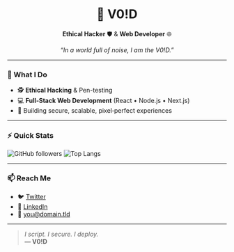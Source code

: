 <!--
   ____   ____   _   _  _____ 
  |  _ \ / __ \ | \ | ||  __ \
  | |_) | |  | ||  \| || |  | |
  |  _ <| |  | || . ` || |  | |
  | |_) | |__| || |\  || |__| |
  |____/ \____/ |_| \_||_____/

    ——— Simply V0!D ———
-->

<div align="center">
  <h1>👾 V0!D</h1>
  <p><strong>Ethical Hacker</strong> 🛡️ &amp; <strong>Web Developer</strong> 🌐</p>
  <em>“In a world full of noise, I am the V0!D.”</em>
</div>

---

### 🔎 What I Do
- 🕵️ **Ethical Hacking** & Pen-testing  
- 💻 **Full‑Stack Web Development** (React • Node.js • Next.js)  
- 🔧 Building secure, scalable, pixel‑perfect experiences

---

### ⚡ Quick Stats
![GitHub followers](https://img.shields.io/github/followers/YourUsername?label=Follow&style=social)
![Top Langs](https://github-readme-stats.vercel.app/api/top-langs?username=YourUsername&layout=compact)

---

### 📫 Reach Me
- 🐦 [Twitter](https://twitter.com/YourHandle)  
- 💬 [LinkedIn](https://linkedin.com/in/YourProfile)  
- 📧 you@domain.tld

---

>*I script. I secure. I deploy.*  
>**— V0!D**
